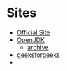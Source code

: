 # Sites

* [Official Site](https://www.java.com/ko/)
* [OpenJDK](https://openjdk.org/)
  * [archive](https://jdk.java.net/archive/)
* [geeksforgeeks](https://www.geeksforgeeks.org/java/)
*

